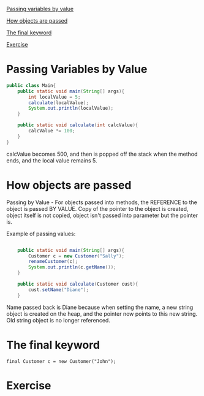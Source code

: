 [Passing variables by value](#passing-variables-by-value)

[How objects are passed](#how-objects-are-passed)

[The final keyword](#the-final-keyword)

[Exercise](#exercise)


# Passing Variables by Value
```java
public class Main{
    public static void main(String[] args){
        int localValue = 5;
        calculate(localValue);
        System.out.println(localValue);
    }

    public static void calculate(int calcValue){
        calcValue *= 100;
    }
}

```
calcValue becomes 500, and then is popped off the stack when the method ends, and the local 
value remains 5.

# How objects are passed
Passing by Value - For objects passed into methods, the REFERENCE to the object is passed BY VALUE. Copy of the pointer to the object is created,
object itself is not copied, object isn't passed into parameter but the pointer is.

Example of passing values:
```java 

    public static void main(String[] args){
        Customer c = new Customer("Sally");
        renameCustomer(c);
        System.out.println(c.getName());
    }

    public static void calculate(Customer cust){
        cust.setName("Diane");
    }

```

Name passed back is Diane because when setting the name, a new string object is created on the heap, and the pointer now points to this
new string. Old string object is no longer referenced.

# The final keyword
`final Customer c = new Customer("John");`


# Exercise